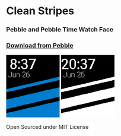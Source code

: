 # Clean Stripes 
### Pebble and Pebble Time Watch Face

### [Download from Pebble](https://apps.getpebble.com/applications/57704f8d6c2104d9b1000171)

![Pebble Time](/screenshots/pebble_screenshot_2016-06-26_20-37-09.png)
![Pebble Time](/screenshots/pebble_screenshot_2016-06-26_20-37-05.png)

Open Sourced under MIT License
